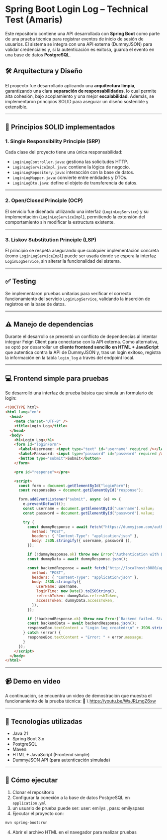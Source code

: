 
# Spring Boot Login Log – Technical Test (Amaris)

Este repositorio contiene una API desarrollada con **Spring Boot** como parte de una prueba técnica para registrar eventos de inicio de sesión de usuarios. El sistema se integra con una API externa (DummyJSON) para validar credenciales y, si la autenticación es exitosa, guarda el evento en una base de datos **PostgreSQL**.

## 🛠️ Arquitectura y Diseño

El proyecto fue desarrollado aplicando una **arquitectura limpia**, garantizando una clara **separación de responsabilidades**, lo cual permite alta cohesión, bajo acoplamiento y una mejor **escalabilidad**. Además, se implementaron principios SOLID para asegurar un diseño sostenible y extensible.

---

## 🧱 Principios SOLID implementados

### 1. **Single Responsibility Principle (SRP)**

Cada clase del proyecto tiene una única responsabilidad:

* `LoginLogController.java`: gestiona las solicitudes HTTP.
* `LoginLogServiceImpl.java`: contiene la lógica de negocio.
* `LoginLogRepository.java`: interacción con la base de datos.
* `LoginLogMapper.java`: convierte entre entidades y DTOs.
* `LoginLogDto.java`: define el objeto de transferencia de datos.

---

### 2. **Open/Closed Principle (OCP)**

El servicio fue diseñado utilizando una interfaz (`LoginLogService`) y su implementación (`LoginLogServiceImpl`), permitiendo la extensión del comportamiento sin modificar la estructura existente.

---

### 3. **Liskov Substitution Principle (LSP)**

El principio se respeta asegurando que cualquier implementación concreta (como `LoginLogServiceImpl`) puede ser usada donde se espera la interfaz `LoginLogService`, sin alterar la funcionalidad del sistema.

---

## ✅ Testing

Se implementaron pruebas unitarias para verificar el correcto funcionamiento del servicio `LoginLogService`, validando la inserción de registros en la base de datos.

---

## ⚠️ Manejo de dependencias

Durante el desarrollo se presentó un conflicto de dependencias al intentar integrar Feign Client para conectarse con la API externa. Como alternativa, se optó por desarrollar un **cliente frontend sencillo en HTML + JavaScript** que autentica contra la API de DummyJSON y, tras un login exitoso, registra la información en la tabla `login_log` a través del endpoint local.

---

## 💻 Frontend simple para pruebas

Se desarrolló una interfaz de prueba básica que simula un formulario de login:

```html
<!DOCTYPE html>
<html lang="en">
  <head>
    <meta charset="UTF-8" />
    <title>Login Log</title>
  </head>
  <body>
    <h1>Login Log</h1>
    <form id="loginForm">
      <label>Username: <input type="text" id="username" required /></label><br /><br />
      <label>Password: <input type="password" id="password" required /></label><br /><br />
      <button type="submit">Submit</button>
    </form>

    <pre id="response"></pre>

    <script>
      const form = document.getElementById("loginForm");
      const responseBox = document.getElementById("response");

      form.addEventListener("submit", async (e) => {
        e.preventDefault();
        const username = document.getElementById("username").value;
        const password = document.getElementById("password").value;

        try {
          const dummyResponse = await fetch("https://dummyjson.com/auth/login", {
            method: "POST",
            headers: { "Content-Type": "application/json" },
            body: JSON.stringify({ username, password }),
          });

          if (!dummyResponse.ok) throw new Error("Authentication with DummyJSON failed.");
          const dummyData = await dummyResponse.json();

          const backendResponse = await fetch("http://localhost:8080/api/loginLog", {
            method: "POST",
            headers: { "Content-Type": "application/json" },
            body: JSON.stringify({
              userName: username,
              loginTime: new Date().toISOString(),
              refreshToken: dummyData.refreshToken,
              accessToken: dummyData.accessToken,
            }),
          });

          if (!backendResponse.ok) throw new Error(`Backend failed. Status: ${backendResponse.status}`);
          const backendData = await backendResponse.json();
          responseBox.textContent = "Login log created:\n" + JSON.stringify(backendData, null, 2);
        } catch (error) {
          responseBox.textContent = "Error: " + error.message;
        }
      });
    </script>
  </body>
</html>
```

---

## 📹 Demo en video

A continuación, se encuentra un video de demostración que muestra el funcionamiento de la prueba técnica:
🔗 \ https://youtu.be/WsJRLmgZ6xw

---

## 🧾 Tecnologías utilizadas

* Java 21
* Spring Boot 3.x
* PostgreSQL
* Maven
* HTML + JavaScript (Frontend simple)
* DummyJSON API (para autenticación simulada)

---

## 🚀 Cómo ejecutar

1. Clonar el repositorio
2. Configurar la conexión a la base de datos PostgreSQL en `application.yml`
3. un usuario de prueba puede ser: user: emilys , pass: emilyspass
4. Ejecutar el proyecto con:

```bash
mvn spring-boot:run
```

4. Abrir el archivo HTML en el navegador para realizar pruebas

